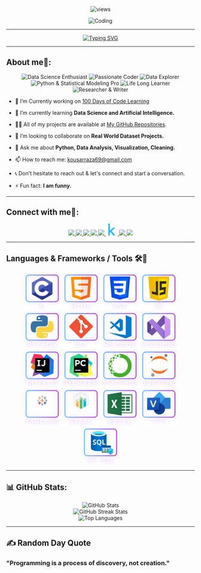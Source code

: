 <p align="center">
  <img src="https://komarev.com/ghpvc/?username=kousarraza&label=Profile%20views&style=circle&color=blue" alt="views"/>
</p>      

<p align="center">
  <img alt="Coding" width="300" src="https://media.tenor.com/rePDfDWO3XoAAAAd/hacking.gif">
</p>             

--------------------------------                 

<div align="center">
  <a href="https://git.io/typing-svg">
    <img src="https://readme-typing-svg.demolab.com?font=Exo+2&weight=80&size=24&duration=8000&pause=1000&color=1AA1F7&center=true&vCenter=true&random=false&width=435&lines=Hey+%F0%9F%91%8B%2C+I'm+Kousar+Raza;I+am+Programmer;Always+Learning+new+things" alt="Typing SVG" />
  </a>
</div>                       

--------------------------------------

## About me🚀:

<div align="left">   
  <p align="center" width="50">
    <img src="https://img.shields.io/badge/Data%20Science%20Enthusiast-💻👨‍💻-blue" alt="Data Science Enthusiast">
    <img src="https://img.shields.io/badge/Passionate%20Coder-👩‍💻-purple" alt="Passionate Coder">
    <img src="https://img.shields.io/badge/Data%20Explorer-📈-orange" alt="Data Explorer">
    <img src="https://img.shields.io/badge/Python%20%26%20Statistical%20Modeling%20Pro-🐍-green" alt="Python & Statistical Modeling Pro">
    <img src="https://img.shields.io/badge/Life%20Long%20Learner-🌱-yellow" alt="Life Long Learner">
    <img src="https://img.shields.io/badge/Researcher%20%26%20Writer-📚-red" alt="Researcher & Writer">
  </p>
</div>
  
* 🔭 I’m Currently working on [100 Days of Code Learning](https://github.com/kousarraza/100-Days-of-Code_Zero_to_Hero)

* 🌱 I’m currently learning **Data Science and Artificial Intelligence.**

* 👨‍💻 All of my projects are available at [My GitHub Repositories](https://github.com/kousarraza?tab=repositories).

* 👯 I’m looking to collaborate on **Real World Dataset Projects.**

* 💬 Ask me about **Python, Data Analysis, Visualization, Cleaning.**

* 📫 How to reach me: [kousarraza69@gmail.com](mailto:kousarraza69@gmail.com)

* 📞 Don't hesitate to reach out & let's connect and start a conversation.

* ⚡ Fun fact: **I am funny.**

--------------------------------------

## Connect with me🤝:

<p align="center">
  <a href="https://www.linkedin.com/in/kousarraza110/" target="blank">
    <img src="https://img.icons8.com/fluent/48/000000/linkedin.png" />
  </a>
  <a href="https://web.facebook.com/RaXa.Kousar110" target="blank">
    <img src="https://img.icons8.com/fluent/48/000000/facebook.png"/>
  </a> 
  <a href="https://www.instagram.com/razakousar110/" target="blank">
    <img src="https://img.icons8.com/fluent/48/000000/instagram-new.png"/>
  </a>
  <a href="https://www.youtube.com/channel/UCPz6tDmaaSONeO-jAmIlaNw" target="blank">
    <img src="https://img.icons8.com/fluent/48/000000/youtube.png"/>
  </a>
  <a href="https://discord.com/channels/@me">
    <img src="https://img.icons8.com/fluent/48/000000/discord.png"/>
  </a>
  <a href="https://www.kaggle.com/kousarraza" target="blank">
    <img src="https://github.com/tuomastik/icons/blob/master/kaggle_logo/kaggle_logo_blue_32x32.png"/>
  </a>
  <a href="https://medium.com/@kousarraza69">
    <img src="https://img.icons8.com/color/48/000000/medium.png"/>
  </a>
  <a href="https://stackoverflow.com/users/10299653/kousar-raza">
    <img src="https://img.icons8.com/fluent/48/000000/stackoverflow.png"/>
  </a>
</p>

--------------------------------------

## Languages & Frameworks / Tools 🛠️🧰

<div align="center">
  <img height="100" src="https://github.com/DataOpsEnthusiast/DataOpsEnthusiast/blob/main/Assets/Icons/C.png" alt="C" />
  <img height="100" src="https://github.com/DataOpsEnthusiast/DataOpsEnthusiast/blob/main/Assets/Icons/HTML.png" alt="HTML" />
  <img height="100" src="https://github.com/DataOpsEnthusiast/DataOpsEnthusiast/blob/main/Assets/Icons/CSS.png" alt="CSS" />
  <img height="100" src="https://github.com/DataOpsEnthusiast/DataOpsEnthusiast/blob/main/Assets/Icons/JS.png" alt="JavaScript" />
  <img height="100" src="https://github.com/DataOpsEnthusiast/DataOpsEnthusiast/blob/main/Assets/Icons/PYTHON.png" alt="Python" />
  <img height="100" src="https://github.com/DataOpsEnthusiast/DataOpsEnthusiast/blob/main/Assets/Icons/git.png" alt="Git" />
  <img height="100" src="https://github.com/DataOpsEnthusiast/DataOpsEnthusiast/blob/main/Assets/Icons/vscode.png" alt="VS Code" />
  <img height="100" src="https://github.com/DataOpsEnthusiast/DataOpsEnthusiast/blob/main/Assets/Icons/vstudio.png" alt="Visual Studio" />
  <img height="100" src="https://github.com/DataOpsEnthusiast/DataOpsEnthusiast/blob/main/Assets/Icons/intellij.png" alt="IntelliJ IDEA" />
  <img height="100" src="https://github.com/DataOpsEnthusiast/DataOpsEnthusiast/blob/main/Assets/Icons/pycharm.png" alt="PyCharm" />
  <img height="100" src="https://github.com/DataOpsEnthusiast/DataOpsEnthusiast/blob/main/Assets/Icons/anaconda.png" alt="Anaconda" />
  <img height="100" src="https://github.com/DataOpsEnthusiast/DataOpsEnthusiast/blob/main/Assets/Icons/JUPYTER.png" alt="Jupyter" />
  <img height="100" src="https://github.com/DataOpsEnthusiast/DataOpsEnthusiast/blob/main/Assets/Icons/TABLEAU.png" alt="Tableau" />
  <img height="100" src="https://github.com/DataOpsEnthusiast/DataOpsEnthusiast/blob/main/Assets/Icons/STATS.png" alt="Statistics" />
  <img height="100" src="https://github.com/DataOpsEnthusiast/DataOpsEnthusiast/blob/main/Assets/Icons/EXCEL.png" alt="Excel" />
  <img height="100" src="https://github.com/DataOpsEnthusiast/DataOpsEnthusiast/blob/main/Assets/Icons/visio.png" alt="Visio" />
  <img height="100" src="https://github.com/DataOpsEnthusiast/DataOpsEnthusiast/blob/main/Assets/Icons/SQL.png" alt="SQL" />
</div>   

--------------------------------------

## 📊 GitHub Stats:
  
<div align="center">
  <img align="center" src="https://github-readme-stats.vercel.app/api?username=kousarraza&theme=blue-green&hide_border=true&show_icons=true&count_private=true" alt="GitHub Stats">
</div>

<div align="center">
  <img src="https://github-readme-streak-stats.herokuapp.com/?user=kousarraza&theme=blue-green&hide_border=true" alt="GitHub Streak Stats">
</div>

<div align="center">
  <img src="https://github-readme-stats.vercel.app/api/top-langs/?username=kousarraza&theme=blue-green&hide_border=true&include_all_commits=true&count_private=true&layout=compact" alt="Top Languages"> 
</div>

--------------------------------------

## ✍️ Random Day Quote

### **"Programming is a process of discovery, not creation."**
